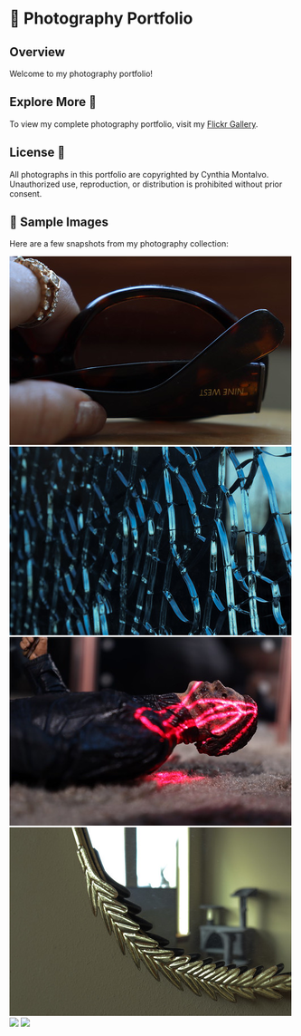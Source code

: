 # 📸 Photography Portfolio 

## Overview
Welcome to my photography portfolio! 

##  **Explore More**  🌟
To view my complete photography portfolio, visit my [Flickr Gallery](https://www.flickr.com/photos/197422998@N04/).

## **License** 📝
All photographs in this portfolio are copyrighted by Cynthia Montalvo. Unauthorized use, reproduction, or distribution is prohibited without prior consent.

## 📸 Sample Images
Here are a few snapshots from my photography collection:

<img src="./glasses.jpg">
<img src="./glass.jpg">
<img src="./michael.jpg">
<img src="./mirror.jpg">
<img src="./graffiti.JPG">
<img src="./me.JPG">
